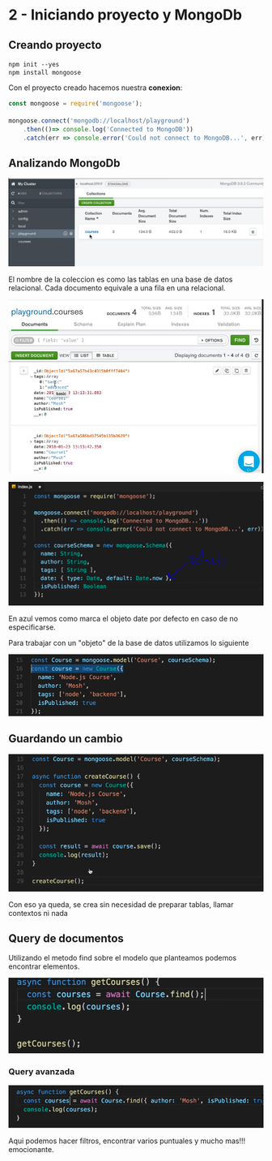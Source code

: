 # 2 - Iniciando proyecto y MongoDb

## Creando proyecto

```text
npm init --yes
npm install mongoose
```

Con el proyecto creado hacemos nuestra **conexion**:

```javascript
const mongoose = require('mongoose');

mongoose.connect('mongodb://localhost/playground')
	.then(()=> console.log('Connected to MongoDB'))
	.catch(err => console.error('Could not connect to MongoDB...', err))
```

## Analizando MongoDb

![](../../../.gitbook/assets/imagen%20%28471%29.png)

El nombre de la coleccion es como las tablas en una base de datos relacional.  Cada documento equivale a una fila en una relacional.

![](../../../.gitbook/assets/imagen%20%28468%29.png)

![](../../../.gitbook/assets/imagen%20%28469%29.png)

En azul vemos como marca el objeto date por defecto en caso de no especificarse.

Para trabajar con un "objeto" de la base de datos utilizamos lo siguiente

![](../../../.gitbook/assets/imagen%20%28467%29.png)

## Guardando un cambio

![](../../../.gitbook/assets/imagen%20%28466%29.png)

Con eso ya queda, se crea sin necesidad de preparar tablas, llamar contextos ni nada

## Query de documentos

Utilizando el metodo find sobre el modelo que planteamos podemos encontrar elementos.

![](../../../.gitbook/assets/imagen%20%28488%29.png)

### Query avanzada

![](../../../.gitbook/assets/imagen%20%28486%29.png)

Aqui podemos hacer filtros, encontrar varios puntuales y mucho mas!!! emocionante.



